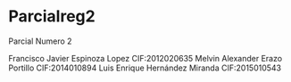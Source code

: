 # Parcialreg2
Parcial Numero 2

Francisco Javier Espinoza Lopez CIF:2012020635
Melvin Alexander Erazo Portillo CIF:2014010894
Luis Enrique Hernández Miranda CIF:2015010543

